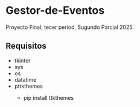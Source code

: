 # Gestor-de-Eventos
<p>Proyecto Final, tecer period, Sugundo Parcial 2025.</p>
<h2>Requisitos</h2>
<ul>
<li>tkinter</li>
<li>sys</li>
<li>os</li>
<li>datatime</li>
<li>pttkthemes</li>
<ul>
<li>pip install ttkthemes</li>
</ul>

</ul>